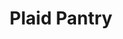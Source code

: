 ---
title: "Plaid Pantry"
url: /portland/plaid-pantry-northeast-glisan-street/
shop: Lebensmittel
---